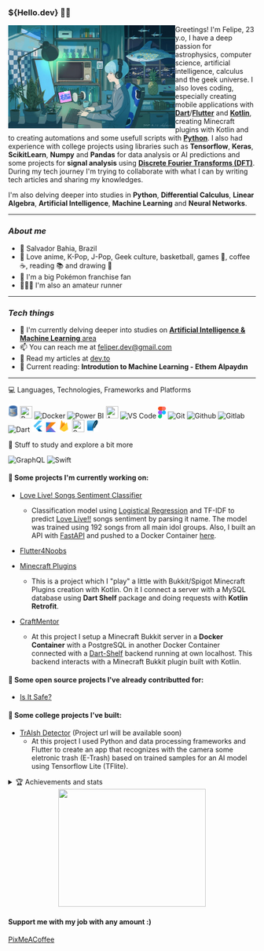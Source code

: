 <h3><strong>${Hello.dev} 👋🏻</strong></h3>

<img src='assets/HD-wallpaper-anime-boy-aqua-hair-profile-view-headphones-computer-smiling-anime.jpg' height=210 width=340 align='left'/>

Greetings! I'm Felipe, 23 y.o, I have a deep passion for astrophysics, computer science, artificial intelligence, calculus and the geek universe. I also loves coding, especially creating mobile applications with [**Dart**](https://dart.dev)/[**Flutter**](https://flutter.dev) and [**Kotlin**](https://kotlinlang.org/), creating Minecraft plugins with Kotlin and to creating automations and some usefull scripts with [**Python**](https://www.python.org/). I also had experience with college projects using libraries such as **Tensorflow**, **Keras**, **ScikitLearn**, **Numpy** and **Pandas** for data analysis or AI predictions and some projects for **signal analysis** using [**Discrete Fourier Transforms (DFT)**](https://la.mathworks.com/help/signal/ug/discrete-fourier-transform.html). During my tech journey I'm trying to collaborate with what I can by writing tech articles and sharing my knowledges.

I'm also delving deeper into studies in **Python**, **Differential Calculus**, **Linear Algebra**, **Artificial Intelligence**, **Machine Learning** and **Neural Networks**.

---
 
### ***About me***

- 📌 Salvador Bahia, Brazil
- 🌴 Love anime, K-Pop, J-Pop, Geek culture, basketball, games 👾, coffee ☕, reading 📚 and drawing 🎨
- 💚 I'm a big Pokémon franchise fan
- 🏃🏻‍♂️ I'm also an amateur runner 

---

### ***Tech things***

- 🌱 I'm currently delving deeper into studies on [**Artificial Intelligence & Machine Learning** area](https://github.com/feliperfdev/AI-ML-Studies)
- 📫 You can reach me at feliper.dev@gmail.com
- 📝 Read my articles at [dev.to](https://dev.to/feliperfdev)
- 📖 Current reading: **Introdution to Machine Learning - Ethem Alpaydın**

    
---

<summary>💻 Languages, Technologies, Frameworks and Platforms</summary>
<p>
<img src='assets/mysql.png' width=20 height=30 title='MySQL'> <img src='https://upload.wikimedia.org/wikipedia/commons/thumb/c/c3/Python-logo-notext.svg/1869px-Python-logo-notext.svg.png' height=25 width=25 title='Python'> <img src="https://cdn-icons-png.flaticon.com/512/919/919853.png" height=25 title='Docker'> <img src="https://upload.wikimedia.org/wikipedia/commons/thumb/c/cf/New_Power_BI_Logo.svg/1200px-New_Power_BI_Logo.svg.png" height=25 title='Power BI'> <img src='https://upload.wikimedia.org/wikipedia/commons/thumb/0/00/Hop-logo.svg/1200px-Hop-logo.svg.png' title='Apache Hop' height=25 width=25/> <img src='assets/vscode.png' width=25 title='VS Code'> <img src='assets/figma.png' width=16 height=24 title='Figma'> <img src="assets/git.png" width=25 title='Git'/> <img src="assets/github.png" width=25 title='Github'/> <img src="assets/gitlab.png" width=25 title='Gitlab'> <img src='assets/dart-logo.png' width=25 title='Dart'> <img src="assets/flutter-logo.png" width=25 title='Flutter'/> <img src='assets/kotlin.png' width=20 height=20 title='Kotlin'> <img src='assets/firebase.png' width=25 height=25 title='Firebase'> <img src='https://cdn.prod.website-files.com/65b8ffaaefde00838ae3ae69/672e13438ef3d48e25352267_iZw5Y1-b3BVfXjrXxhZ63dCufG5gZQoAa7VQav_gvSc.png' height=25 width=25 title='Supabase'/> <img src='assets/sqlite.png' width=25 height=25 title='SQLite'>

<p>

🤔 Stuff to study and explore a bit more

<img src="https://upload.wikimedia.org/wikipedia/commons/thumb/1/17/GraphQL_Logo.svg/2048px-GraphQL_Logo.svg.png" height=25 title='GraphQL'> <img src='https://www.pngkey.com/png/full/128-1286315_bird-logo-vector-2-buy-clip-art-swift.png' height=25 title='Swift'>
    
<p>


#### **💙 Some projects I'm currently working on:**

- [Love Live! Songs Sentiment Classifier](https://github.com/feliperfdev/AI-ML-Studies/blob/main/day_05/love_live_songs.ipynb)
    - Classification model using [Logistical Regression](https://scikit-learn.org/stable/modules/generated/sklearn.linear_model.LogisticRegression.html) and TF-IDF to predict [Love Live!!](https://pt.wikipedia.org/wiki/Love_Live!) songs sentiment by parsing it name. The model was trained using 192 songs from all main idol groups. Also, I built an API with [FastAPI](https://fastapi.tiangolo.com/) and pushed to a Docker Container [here](https://github.com/feliperfdev/love-live-songs-emotion-classifier).

- [Flutter4Noobs](https://github.com/feliperfdev/flutter4noobs/)
- [Minecraft Plugins](https://github.com/feliperfdev-MC-Plugins)
    - This is a project which I "play" a little with Bukkit/Spigot Minecraft Plugins creation with Kotlin. On it I connect a server with a MySQL database using **Dart Shelf** package and doing requests with **Kotlin Retrofit**.
- [CraftMentor](https://github.com/TRABALHOS-FACULDADE/craftmentor_sistemas_distribuidos)
    - At this project I setup a Minecraft Bukkit server in a **Docker Container** with a PostgreSQL in another Docker Container connected with a [Dart-Shelf](https://pub.dev/packages/shelf_router) backend running at own localhost. This backend interacts with a Minecraft Bukkit plugin built with Kotlin.

#### **📱 Some open source projects I've already contributted for:**

- [Is It Safe?](https://github.com/Is-It-Safe)

#### **📱 Some college projects I've built:**

- [TrAIsh Detector](SOON) (Project url will be available soon)
    - At this project I used Python and data processing frameworks and Flutter to create an app that recognizes with the camera some eletronic trash (E-Trash) based on trained samples for an AI model using Tensorflow Lite (TFlite).

<details close>
    <summary>🏆 Achievements and stats</summary>
    <a href="https://github.com/ryo-ma/github-profile-trophy">
      <img width=800 src="https://github-profile-trophy.vercel.app/?username=feliperfdev&row=2&column=10&theme=dracula&frame=true&no-bg=true"/>
    </a>
    <img src="https://github-profile-summary-cards.vercel.app/api/cards/profile-details?username=feliperfdev&theme=vue" height=170>
</details>

<div align=center>
    <img src=https://i.pinimg.com/originals/f5/8f/e8/f58fe8e19a7e25ddf0c459a3599261d6.gif width=300 height=240>
</div>

#### **Support me with my job with any amount :)**
[PixMeACoffee](https://pixmeacoffee.vercel.app/feliperfdev)
